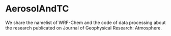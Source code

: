 # AerosolAndTC
We share the namelist of WRF-Chem and the code of data processing about the research  publicated on Journal of Geophysical Research: Atmosphere.

